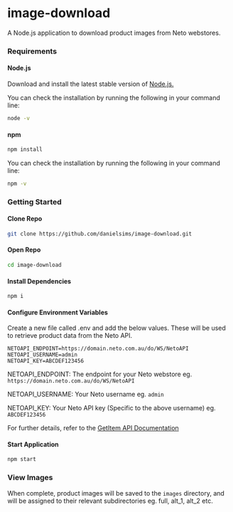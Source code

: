 # image-download

A Node.js application to download product images from Neto webstores.

### Requirements

#### Node.js

Download and install the latest stable version of [Node.js.](https://nodejs.org/en/download/)

You can check the installation by running the following in your command line:

```bash
node -v
```

#### npm

```bash
npm install
```

You can check the installation by running the following in your command line:

```bash
npm -v
```

### Getting Started

#### Clone Repo

```bash
git clone https://github.com/danielsims/image-download.git
```

#### Open Repo

```bash
cd image-download
```

#### Install Dependencies

```bash
npm i
```

#### Configure Environment Variables

Create a new file called .env and add the below values. These will be used to retrieve product data from the Neto API.

```
NETOAPI_ENDPOINT=https://domain.neto.com.au/do/WS/NetoAPI
NETOAPI_USERNAME=admin
NETOAPI_KEY=ABCDEF123456
```

NETOAPI_ENDPOINT:
The endpoint for your Neto webstore eg. `https://domain.neto.com.au/do/WS/NetoAPI`

NETOAPI_USERNAME:
Your Neto username eg. `admin`

NETOAPI_KEY:
Your Neto API key (Specific to the above username) eg. `ABCDEF123456`

For further details, refer to the [GetItem API Documentation](https://developers.neto.com.au/documentation/engineers/api-documentation/products/getitem)

#### Start Application

```bash
npm start
```

### View Images

When complete, product images will be saved to the `images` directory, and will be assigned to their relevant subdirectories eg. full, alt_1, alt_2 etc.
